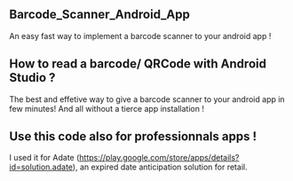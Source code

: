 ## Barcode_Scanner_Android_App
An easy fast way to implement a barcode scanner to your android app !

## How to read a barcode/ QRCode with Android Studio ?
The best and effetive way to give a barcode scanner to your android app in few minutes!
And all without a tierce app installation !

## Use this code also for professionnals apps !
I used it for Adate (https://play.google.com/store/apps/details?id=solution.adate), an expired date anticipation solution for retail.


